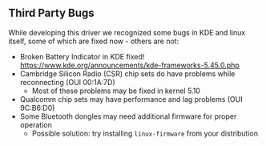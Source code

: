 ## Third Party Bugs

While developing this driver we recognized some bugs in KDE and linux itself,
some of which are fixed now - others are not:

* Broken Battery Indicator in KDE
  fixed! https://www.kde.org/announcements/kde-frameworks-5.45.0.php
* Cambridge Silicon Radio (CSR) chip sets do have problems while reconnecting (OUI 00:1A:7D)
  * Most of these problems may be fixed in kernel 5.10
* Qualcomm chip sets may have performance and lag problems (OUI 9C:B6:D0)
* Some Bluetooth dongles may need additional firmware for proper operation
  * Possible solution: try installing `linux-firmware` from your distribution
